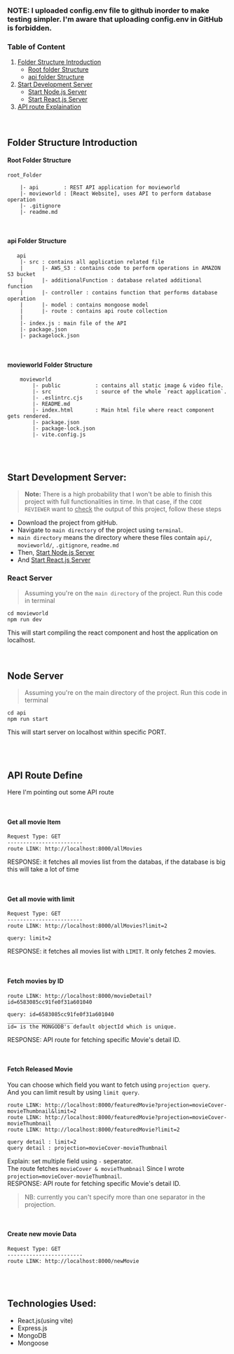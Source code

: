 ### NOTE: I uploaded config.env file to github inorder to make testing simpler. I'm aware that uploading config.env in GitHub is forbidden.

### Table of Content
1. [Folder Structure Introduction](#Folder-Structure-Introduction)
    - [Root folder Structure](#Root-Folder-Structure)
    - [api folder Structure](#api-Folder-Structure)
2. [Start Development Server](#Start-Development-Server)
    - [Start Node.js Server](#Node-Server)
    - [Start React.js Server](#React-Server)
3. [API route Explaination](#API-Route-Define)


<br>

## Folder Structure Introduction
#### Root Folder Structure
```
root_Folder

    |- api        : REST API application for movieworld
    |- movieworld : [React Website], uses API to perform database operation
    |- .gitignore
    |- readme.md
```

<br>

#### api Folder Structure
```
   api
    |- src : contains all application related file
    |      |- AWS_S3 : contains code to perform operations in AMAZON S3 bucket
    |      |- additionalFunction : database related additional function
    |      |- controller : contains function that performs database operation
    |      |- model : contains mongoose model
    |      |- route : contains api route collection
    |
    |- index.js : main file of the API
    |- package.json
    |- packagelock.json
```

<br>

#### movieworld Folder Structure
```
    movieworld
        |- public           : contains all static image & video file.
        |- src              : source of the whole `react application`.
        |- .eslintrc.cjs
        |- README.md
        |- index.html       : Main html file where react component gets rendered.
        |- package.json
        |- package-lock.json
        |- vite.config.js 
```


<br>
<br>

## Start Development Server:

> <b>Note:</b> There is a high probability that I won't be able to finish this project with full functionalities in time.
In that case, if the `CODE REVIEWER` want to <ins>check</ins> the output of this project, follow these steps
* Download the project from gitHub.
* Navigate to `main directory` of the project using `terminal`.
* `main directory` means the directory where these files contain `api/`, `movieworld/`, `.gitignore`, `readme.md`
* Then, [Start Node.js Server](#Node-Server)
* And [Start React.js Server](#React-Server)



### React Server
> Assuming you're on the `main directory` of the project. Run this code in terminal
```terminal
cd movieworld
npm run dev
``` 
This will start compiling the react component and host the application on localhost.

<br>

## Node Server
> Assuming you're on the main directory of the project. Run this code in terminal
```terminal
cd api
npm run start
``` 
This will start server on localhost within specific PORT.

<br>
<br>


## API Route Define
Here I'm pointing out some API route 

<br>

#### Get all movie Item
```console
Request Type: GET
------------------------
route LINK: http://localhost:8000/allMovies
```
RESPONSE: it fetches all movies list from the databas, if the database is big  this will take a lot of time

<br>

#### Get all movie with limit
```console
Request Type: GET
------------------------
route LINK: http://localhost:8000/allMovies?limit=2

query: limit=2
```
RESPONSE: it fetches all movies list with `LIMIT`. It only fetches 2 movies.

<br>

#### Fetch movies by ID
```console
route LINK: http://localhost:8000/movieDetail?id=6583085cc91fe0f31a601040

query: id=6583085cc91fe0f31a601040
_____________________
id= is the MONGODB's default objectId which is unique.
```
RESPONSE: API route for fetching specific Movie's detail  ID.

<br>

#### Fetch Released Movie
You can choose which field you want to fetch using `projection query`. <br> And you can limit result by using `limit query`.
```console
route LINK: http://localhost:8000/featuredMovie?projection=movieCover-movieThumbnail&limit=2
route LINK: http://localhost:8000/featuredMovie?projection=movieCover-movieThumbnail
route LINK: http://localhost:8000/featuredMovie?limit=2

query detail : limit=2
query detail : projection=movieCover-movieThumbnail
```
Explain: set multiple field using `-` seperator. <br> The route fetches `movieCover & movieThumbnail` Since I wrote `projection=movieCover-movieThumbnail`. <br> 
RESPONSE: API route for fetching specific Movie's detail  ID.
> NB: currently you can't specify more than one separator in the projection.


<br>

#### Create new movie Data
```console
Request Type: GET
------------------------
route LINK: http://localhost:8000/newMovie

```


<br>
<br>

## Technologies Used: 
* React.js(using vite)
* Express.js
* MongoDB
* Mongoose